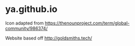 # ya.github.io

Icon adapted from https://thenounproject.com/term/global-community/986374/

Website based off http://goldsmiths.tech/ 
